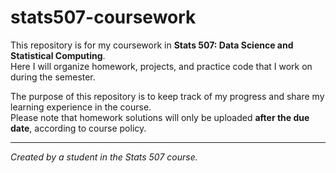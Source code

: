 # stats507-coursework

This repository is for my coursework in **Stats 507: Data Science and Statistical Computing**.  
Here I will organize homework, projects, and practice code that I work on during the semester.  

The purpose of this repository is to keep track of my progress and share my learning experience in the course.  
Please note that homework solutions will only be uploaded **after the due date**, according to course policy.  

---
*Created by a student in the Stats 507 course.*
